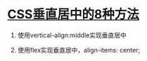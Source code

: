 # [CSS垂直居中的8种方法](https://jingyan.baidu.com/article/3a2f7c2e26041a26aed61150.html)

1. 使用vertical-align:middle实现垂直居中

2. 使用flex实现垂直居中，align-items: center;